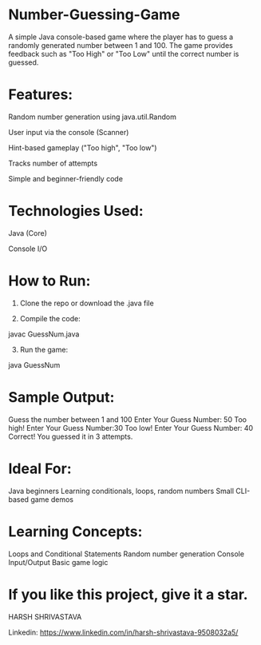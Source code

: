 # Number-Guessing-Game
A simple Java console-based game where the player has to guess a randomly generated number between 1 and 100. The game provides feedback such as "Too High" or "Too Low" until the correct number is guessed.

# Features:

Random number generation using java.util.Random

User input via the console (Scanner)

Hint-based gameplay ("Too high", "Too low")

Tracks number of attempts

Simple and beginner-friendly code

# Technologies Used:

Java (Core)

Console I/O

# How to Run:

1. Clone the repo or download the .java file


2. Compile the code:

javac GuessNum.java

3. Run the game:

java GuessNum
# Sample Output:
   Guess the number between 1 and 100
   Enter Your Guess Number: 50
   Too high!
   Enter Your Guess Number:30
   Too low!
   Enter Your Guess Number: 40
   Correct! You guessed it in 3 attempts. 
   
# Ideal For:
  Java beginners
  Learning conditionals, loops, random numbers
  Small CLI-based game demos

# Learning Concepts:
   Loops and Conditional Statements
   Random number generation
   Console Input/Output
   Basic game logic
# If you like this project, give it a star.

 HARSH SHRIVASTAVA

 Linkedin: https://www.linkedin.com/in/harsh-shrivastava-9508032a5/
 
